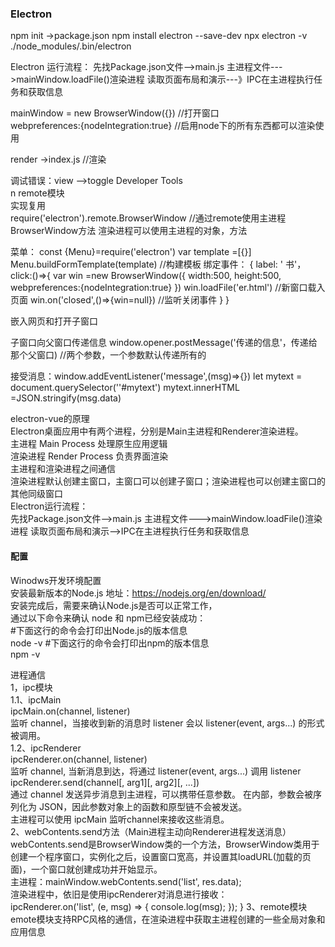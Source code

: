 
### Electron
npm init   ->package.json
npm install electron --save-dev
npx electron -v
./node_modules/.bin/electron

Electron
运行流程：
先找Package.json文件-->main.js  主进程文件--->mainWindow.loadFile()渲染进程 读取页面布局和演示---》IPC在主进程执行任务和获取信息    <br>

mainWindow = new BrowserWindow({})  //打开窗口     <br>
webpreferences:{nodeIntegration:true}  //启用node下的所有东西都可以渲染使用    <br>

render ->index.js //渲染    <br>

调试错误：view -->toggle Developer Tools    <br>
n
remote模块    <br>
实现复用    <br>
require('electron').remote.BrowserWindow //通过remote使用主进程BrowserWindow方法  渲染进程可以使用主进程的对象，方法    <br>

菜单：
const {Menu}=require('electron')
var template =[{}]
Menu.buildFormTemplate(template)  //构建模板
绑定事件：
{ label: ' 书'，
click:()=>{
var win =new BrowserWindow({
width:500,
height:500,
webpreferences:{nodeIntegration:true}
})
win.loadFile('er.html')  //新窗口载入页面
win.on('closed',()=>{win=null})  //监听关闭事件
}
}


嵌入网页和打开子窗口

子窗口向父窗口传递信息
window.opener.postMessage('传递的信息'，传递给那个父窗口)  //两个参数，一个参数默认传递所有的

接受消息：window.addEventListener('message',(msg)=>{})
let mytext = document.querySelector(''#mytext')
mytext.innerHTML =JSON.stringify(msg.data)

electron-vue的原理    <br>
Electron桌面应用中有两个进程，分别是Main主进程和Renderer渲染进程。    <br>
主进程 Main Process 处理原生应用逻辑    <br>
渲染进程 Render Process 负责界面渲染    <br>
主进程和渲染进程之间通信    <br>
渲染进程默认创建主窗口，主窗口可以创建子窗口；渲染进程也可以创建主窗口的其他同级窗口    <br>
Electron运行流程：    <br>
先找Package.json文件-->main.js  主进程文件--->mainWindow.loadFile()渲染进程 读取页面布局和演示-->IPC在主进程执行任务和获取信息    <br>

#### 配置
Winodws开发环境配置    <br>
安装最新版本的Node.js 地址：https://nodejs.org/en/download/    <br>
安装完成后，需要来确认Node.js是否可以正常工作，    <br>
通过以下命令来确认 node 和 npm已经安装成功：    <br>
#下面这行的命令会打印出Node.js的版本信息    <br>
node -v
#下面这行的命令会打印出npm的版本信息    <br>
npm -v

进程通信    <br>
1，ipc模块    <br>
1.1、ipcMain    <br>
ipcMain.on(channel, listener)    <br>
监听 channel，当接收到新的消息时 listener 会以 listener(event, args...) 的形式被调用。    <br>
1.2、ipcRenderer    <br>
ipcRenderer.on(channel, listener)    <br>
监听 channel, 当新消息到达，将通过 listener(event, args...) 调用 listener    <br>
ipcRenderer.send(channel[, arg1][, arg2][, ...])    <br>
通过 channel 发送异步消息到主进程，可以携带任意参数。 在内部，参数会被序列化为 JSON，因此参数对象上的函数和原型链不会被发送。    <br>
主进程可以使用 ipcMain 监听channel来接收这些消息。    <br>
2、webContents.send方法（Main进程主动向Renderer进程发送消息）    <br>
webContents.send是BrowserWindow类的一个方法，BrowserWindow类用于创建一个程序窗口，实例化之后，设置窗口宽高，并设置其loadURL(加载的页面)，一个窗口就创建成功并开始显示。    <br>
主进程：mainWindow.webContents.send('list', res.data);    <br>
渲染进程中，依旧是使用ipcRenderer对消息进行接收：    <br>
ipcRenderer.on('list', (e, msg) => {
  console.log(msg);
  });
}
3、remote模块    <br>
emote模块支持RPC风格的通信，在渲染进程中获取主进程创建的一些全局对象和应用信息    <br>
